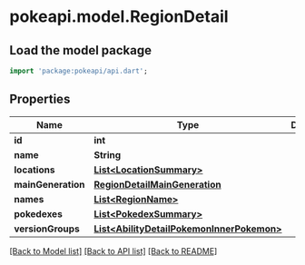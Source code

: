 # pokeapi.model.RegionDetail

## Load the model package
```dart
import 'package:pokeapi/api.dart';
```

## Properties
Name | Type | Description | Notes
------------ | ------------- | ------------- | -------------
**id** | **int** |  | 
**name** | **String** |  | 
**locations** | [**List&lt;LocationSummary&gt;**](LocationSummary.md) |  | 
**mainGeneration** | [**RegionDetailMainGeneration**](RegionDetailMainGeneration.md) |  | 
**names** | [**List&lt;RegionName&gt;**](RegionName.md) |  | 
**pokedexes** | [**List&lt;PokedexSummary&gt;**](PokedexSummary.md) |  | 
**versionGroups** | [**List&lt;AbilityDetailPokemonInnerPokemon&gt;**](AbilityDetailPokemonInnerPokemon.md) |  | 

[[Back to Model list]](../README.md#documentation-for-models) [[Back to API list]](../README.md#documentation-for-api-endpoints) [[Back to README]](../README.md)


